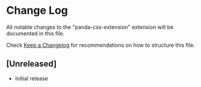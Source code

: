 # Change Log

All notable changes to the "panda-css-extension" extension will be documented in this file.

Check [Keep a Changelog](http://keepachangelog.com/) for recommendations on how to structure this file.

## [Unreleased]

- Initial release
